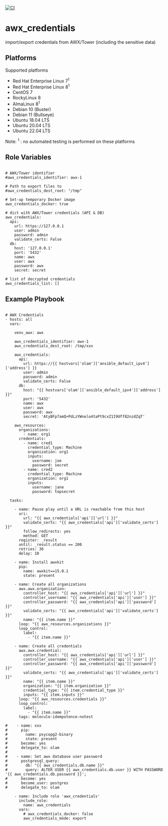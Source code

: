 [![CI](https://github.com/de-it-krachten/ansible-role-awx_credentials/workflows/CI/badge.svg?event=push)](https://github.com/de-it-krachten/ansible-role-awx_credentials/actions?query=workflow%3ACI)


# awx_credentials

import/export credentials from AWX/Tower (including the sensitive data) 


Platforms
--------------

Supported platforms

- Red Hat Enterprise Linux 7<sup>1</sup>
- Red Hat Enterprise Linux 8<sup>1</sup>
- CentOS 7
- RockyLinux 8
- AlmaLinux 8<sup>1</sup>
- Debian 10 (Buster)
- Debian 11 (Bullseye)
- Ubuntu 18.04 LTS
- Ubuntu 20.04 LTS
- Ubuntu 22.04 LTS

Note:
<sup>1</sup> : no automated testing is performed on these platforms

Role Variables
--------------
<pre><code>
# AWX/Tower identifier
#awx_credentials_identifier: awx-1

# Path to export files to
#awx_credentials_dest_root: "/tmp"

# Set-up temporary Docker image
awx_credentials_docker: true

# dict with AWX/Tower credentials (API & DB)
awx_credentials:
  api:
    url: https://127.0.0.1
    user: admin
    password: admin
    validate_certs: False
  db:
    host: '127.0.0.1'
    port: '5432'
    name: awx
    user: awx
    password: awx
    secret: secret 

# list of decrypted credentials
awx_credentials_list: []
</pre></code>


Example Playbook
----------------

<pre><code>
# AWX Credentials
- hosts: all
  vars:

    venv_awx: awx

    awx_credentials_identifier: awx-1
    awx_credentials_dest_root: /tmp/xxx

    awx_credentials:
      api:
        url: https://{{ hostvars['olam']['ansible_default_ipv4']['address'] }}
        user: admin
        password: admin
        validate_certs: False
      db:
        host: "{{ hostvars['olam']['ansible_default_ipv4']['address'] }}"
        port: '5432'
        name: awx
        user: awx
        password: awx
        secret: 'AtyBFp7amQ+PdLzYWnelo4taPt9cxZ1I9Uff82nzdZqT'

    awx_resources:
      organizations:
        - name: org1
      credentials:
        - name: cred1
          credential_type: Machine
          organization: org1
          inputs:
            username: joe
            password: secret
        - name: cred2
          credential_type: Machine
          organization: org1
          inputs:
            username: jane
            password: topsecret

  tasks:

    - name: Pause play until a URL is reachable from this host
      uri:
        url: "{{ awx_credentials['api']['url'] }}"
        validate_certs: "{{ awx_credentials['api']['validate_certs'] }}"
        follow_redirects: yes
        method: GET
      register: _result
      until: _result.status == 200
      retries: 30
      delay: 10

    - name: Install awxkit
      pip:
        name: awxkit==15.0.1
        state: present

    - name: Create all organizations
      awx.awx.organization:
        controller_host: "{{ awx_credentials['api']['url'] }}"
        controller_username: "{{ awx_credentials['api']['user'] }}"
        controller_password: "{{ awx_credentials['api']['password'] }}"
        validate_certs: "{{ awx_credentials['api']['validate_certs'] }}"
        name: "{{ item.name }}"
      loop: "{{ awx_resources.organizations }}"
      loop_control:
        label:
          - "{{ item.name }}"

    - name: Create all credentials
      awx.awx.credential:
        controller_host: "{{ awx_credentials['api']['url'] }}"
        controller_username: "{{ awx_credentials['api']['user'] }}"
        controller_password: "{{ awx_credentials['api']['password'] }}"
        validate_certs: "{{ awx_credentials['api']['validate_certs'] }}"
        name: "{{ item.name }}"
        organization: "{{ item.organization }}"
        credential_type: "{{ item.credential_type }}"
        inputs: "{{ item.inputs }}"
      loop: "{{ awx_resources.credentials }}"
      loop_control:
        label:
          - "{{ item.name }}"
      tags: molecule-idempotence-notest

#    - name: xxx
#      pip:
#        name: psycopg2-binary
#        state: present
#      become: yes
#      delegate_to: olam
#
#    - name: Set awx database user password
#      postgresql_query:
#        db: "{{ awx_credentials.db.name }}"
#        query: ALTER USER {{ awx_credentials.db.user }} WITH PASSWORD '{{ awx_credentials.db.password }}';
#      become: yes
#      become_user: postgres
#      delegate_to: olam

    - name: Include role 'awx_credentials'
      include_role:
        name: awx_credentials
      vars:
        # awx_credentials_docker: false
        awx_credentials_mode: export
</pre></code>
